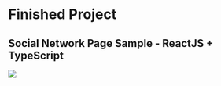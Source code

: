 <h1>Finished Project</h1>
<h2>Social Network Page Sample - ReactJS + TypeScript</h2>
<img src="./readme-assets/social-network-page-sample.gif" />
